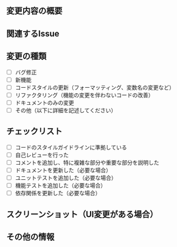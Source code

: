 ## 変更内容の概要
<!-- このPRで何が変更されたのかを簡潔に説明してください -->

## 関連するIssue
<!-- このPRに関連するIssueがあれば、ここに記載してください -->
<!-- 例: Closes #123, Relates to #456 -->

## 変更の種類
<!-- 該当する項目に x を入れてください -->
- [ ] バグ修正
- [ ] 新機能
- [ ] コードスタイルの更新（フォーマッティング、変数名の変更など）
- [ ] リファクタリング（機能の変更を伴わないコードの改善）
- [ ] ドキュメントのみの変更
- [ ] その他（以下に詳細を記述してください）

## チェックリスト
<!-- 該当する項目に x を入れてください -->
- [ ] コードのスタイルガイドラインに準拠している
- [ ] 自己レビューを行った
- [ ] コメントを追加し、特に複雑な部分や重要な部分を説明した
- [ ] ドキュメントを更新した（必要な場合）
- [ ] ユニットテストを追加した（必要な場合）
- [ ] 機能テストを追加した（必要な場合）
- [ ] 依存関係を更新した（必要な場合）

## スクリーンショット（UI変更がある場合）
<!-- UI変更がある場合、変更前後のスクリーンショットを追加してください -->

## その他の情報
<!-- レビュアーに知ってほしい追加情報があれば、ここに記載してください -->
